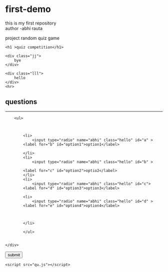 # first-demo
this is my first repository
<br>
author -abhi rauta

project random quiz game
<!DOCTYPE html>
<html lang="en">
<head>
    <meta charset="UTF-8">
    <meta name="viewport" content="width=device-width, initial-scale=1.0">
    <title>quiz</title>
    <link rel="stylesheet" href="q.css">
</head>
<body>

    <h1 >quiz competition</h1>

    <div class="jj">
        bye
    </div> 

    <div class="lll">
        hello   
    </div>
    <hr>

<!-- this div for image -->

    
<h2 id="quebox">questions</h2>


<div class="container">
    <div class="quiz">
        
<hr>


        <ul>
            
            
            
            <li>
                <input type="radio" name="abhi" class="hello" id="a" >
            <label for="b" id="option1">option1</label>
            
            </li>
            <li>
                <input type="radio" name="abhi" class="hello" id="b" >
            
            <label for="c" id="option2">optio2</label>                  
            </li>
            <li>
                <input type="radio" name="abhi" class="hello" id="c">
            <label for="d" id="option3">option3</label>
            
            <li>
                <input type="radio" name="abhi" class="hello" id="d" >
            <label for="e" id="option4">option4</label>
            
            

            </li>
            
            </ul>
         

    </div>


    

    
</div >



</div>
<button class="btn" onclick ="submitquize()">submit</button>


    <script src="qu.js"></script>
    
</body>
</html>


<!-- hr for the  straight line -->

<!-- for multiple cursor do multiple at one time alt and click
for........................... javascript...................................................part...................................................
let questions =[{

"que": "what is the css stands for",
 "a":"cascading state style",
"b":"cascading style sheel",
"c" :"cascading style sheet",
"d":"cascading sheet style",
"correct":"c"

},
{
"que": "who is the prime minister of the india",
"a":"mahatma gandhi",
"b":"mahatma gandhi would be wife",
"c":"mahatma gandhi so cold son",
"d":"narendra chai wala modi",

"correct":"d",

},

{
    "que":"who is your inspiration",
    "a":"teacher",

    "b":"ms dhoni",

    "c": "friends",

    "d": "koi nehi yar",

    
    "correct":"c"
},
{
    "que":"what is the html",
    "a":"hyper text mark up language",


    "b":"hypertext markup language",

    "c":"hypertext makeup language",


    "d":"hypertext markoff language",

"correct":"b"


}






]


// //for input access
// let ans = document.querySelectorAll(".hello");
// let h2 = document.querySelector("#bala")

// ///for lable access
// console.log(ans)
// let [questionEle,option_1,option_2,option_3,option_4]= document.querySelectorAll("#option1,#option2,#option3,#option4,#option5");
// console.log(questionEle,option_1,option_2,option_3,option_4)
// // let lable1 = document.querySelector("#option1")
// // let lable2 = document.querySelector("#option2")
// // let lable3 = document.querySelector("#option3")    //aise bhi hoga waise bhi hoga
// // let lable4 = document.querySelector("#option4")
// // console.log(lable1,lable2,lable3,lable4)


// //for buttion access

// let buttion = document.querySelector("button");
// console.log(buttion)


// let currentquiz = 0
// let score = 0;

// //to get the question
// let getdata = ()=>{
//     let{question,ans} = quizquestion[currentquiz];
//     console.log(bala)
//     h2.innerText =question;
// //get tge answar
//     ans.forEach(
//         (curoptions,index)=>(window[`Option${index+1}`].innerText=curoptions)
//     );
// };
// getdata();


// //to find the index 
//     let getselectedoption=()=>{
//        let  answerElement = Array.from(answerElement);
//        return answerElement.findIndex((currentElem)=>currentElem.cheaked);

//     };
   
// buttion.addEventListener("click",()=>{
//     let selectedoptionindex = getselectedoption();
//     console.log(selectedoptionindex)
// })

let index  = 0 ;
right = 0;
wrong = 0;
total = questions.length;
//for question load
let questionbox = document.querySelector("#quebox")
//for option load 
let option = document.querySelectorAll(".hello")

let button = document.querySelector("button")
console.log(button)


let loadquestions = ()=>{
    if(index==total){
        return endquiz();
    }
    reset();
let data = questions[index]//where we get the question quizquestion index se
console.log(data)
questionbox.innerText = `(${index+1})${data.que}`;  // for first one is the increase the index second is the to add the the question and formating the curlybrases and () is the number bracket

//for the options put we have give the input tag class as hello
option[0].nextElementSibling.innerText=data.a
option[1].nextElementSibling.innerText=data.b
option[2].nextElementSibling.innerText=data.c
option[3].nextElementSibling.innerText=data.d

}
const submitquize=()=>{
let data = questions[index]
const ans = getanswar();
if(ans==data.correct){
    right++;
}else{
    wrong++;
}
index++;
loadquestions();
return;
}
const getanswar=()=>{
    let answar;
    option.forEach((input)=>{
        if(input.checked){                  //it means to access the index we give all the lement as id a,b,c,d when user to click ony of these it responese
            answar = input.id
        }
    }
    )
    return answar
}
//for reset because for another question move
const reset =()=>{
    option.forEach((input)=>{
        input.checked=false;
    })
}

//when it reach to the end question and the right and total are of the h2 is the how much right out of that
let endquiz=()=>{
    document.querySelector("body").innerHTML=`
    <h3>your answar is submitted</h3>
    <h2>${right}/${total}are correct</h2>  
    <h1>thank you for playing</h1>

    `
}


loadquestions();
for..........................................................................css..................................................part


body{

    background: -webkit-repeating-radial-gradient( yellow 30% ,black);
/* background:-webkit-repeating-radial-gradient(yellow 50%,blue ); */
}


h1{
    text-align: center;
    background-size: cover;
    color:rgb(72, 0, 255)
    
}
h2{
    color: rgb(43, 0, 255);
}
/* for image center margin auto and width 400px */

.jj{
    height: 200px;
    width: 200px;
    background-color: rgb(255, 0, 43);
    margin-left: auto;
    
    background-image: url('quiz.jpg');      
    background-size: cover;

}
.hello{
    color: red;
}

.quebox{
    color: rgb(149, 0, 255);
}
.btn{
    background-color: rgb(0, 255, 162);
}
.quiz{
    color:white
    
}
